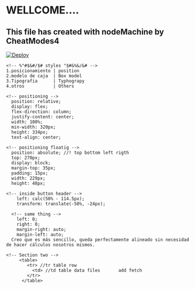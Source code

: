 # WELLCOME....
## This file has created with nodeMachine by CheatModes4

[![Deploy](https://vercel.com/button)](https://rroderickk.github.io/mobilefirst)

``` 
<!-- %"#$&#/$# styles "$#&%&/&# -->
1.posicionamiento | position
2.modelo de caja  | Box model
3.Tipografia      | Typhograpy
4.otros           | Others
``` 
``` 
<!-- positioning -->
  position: relative;
  display: flex;
  flex-direction: column;
  justify-content: center;
  width: 100%;
  min-width: 320px;
  height: 334px;
  text-align: center;

<!-- positioning floatig -->
  position: absolute; //! top bottom left rigth
  top: 270px;
  display: block;
  margin-top: 35px;
  padding: 15px;
  width: 229px;
  height: 48px;

<!-- inside button header -->
	left: calc(50% - 114.5px);
	transform: translate(-50%, -24px);

  <!-- same thing -->
    left: 0;
    right: 0;
    margin-right: auto;
    margin-left: auto;
  Creo que es más sencillo, queda perfectamente alineado sin necesidad de hacer cálculos nosotros mismos.
```

``` 
<!-- Section two -->
     <table>
        <tr> //tr table row 
          <td> //td table data files       add fetch
        </tr>
      </table>
``` 
